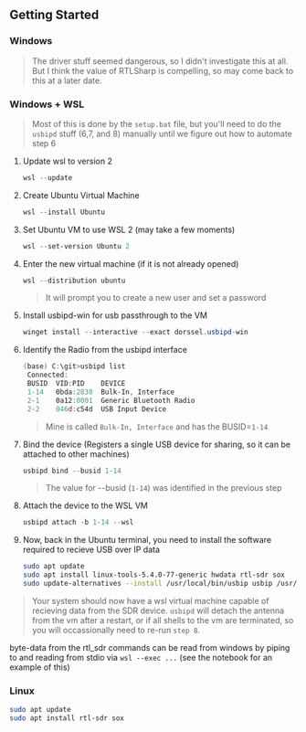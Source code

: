 ## Getting Started

### Windows
> The driver stuff seemed dangerous, so I didn't investigate this at all. But I think the value of RTLSharp is compelling, so may come back to this at a later date.
### Windows + WSL
> Most of this is done by the `setup.bat` file, but you'll need to do the `usbipd` stuff (6,7, and 8) manually until we figure out how to automate step 6
1. Update wsl to version 2
   ```powershell
   wsl --update
   ```
2. Create Ubuntu Virtual Machine
   ```powershell
   wsl --install Ubuntu
   ```
3. Set Ubuntu VM to use WSL 2 (may take a few moments)
   ```powershell
   wsl --set-version Ubuntu 2
   ```

4. Enter the new virtual machine (if it is not already opened)
   ```powershell
   wsl --distribution ubuntu
   ```
   > It will prompt you to create a new user and set a password

5. Install usbipd-win for usb passthrough to the VM
   ```powershell
   winget install --interactive --exact dorssel.usbipd-win
   ```
6. Identify the Radio from the usbipd interface
   ```powershell
   (base) C:\git>usbipd list
    Connected:
    BUSID  VID:PID    DEVICE                                                        STATE
    1-14   0bda:2838  Bulk-In, Interface                                            Not shared
    2-1    0a12:0001  Generic Bluetooth Radio                                       Not shared
    2-2    046d:c54d  USB Input Device                                              Not shared
   ```
   > Mine is called `Bulk-In, Interface` and has the BUSID=`1-14`
7. Bind the device (Registers a single USB device for sharing, so it can be attached to other machines)
   ```powershell
   usbipd bind --busid 1-14
   ```
   > The value for --busid (`1-14`) was identified in the previous step
8. Attach the device to the WSL VM
   ```powershell
   usbipd attach -b 1-14 --wsl
   ```
9. Now, back in the Ubuntu terminal, you need to install the software required to recieve USB over IP data
    ```bash
    sudo apt update
    sudo apt install linux-tools-5.4.0-77-generic hwdata rtl-sdr sox
    sudo update-alternatives --install /usr/local/bin/usbip usbip /usr/lib/linux-tools/5.4.0-77-generic/usbip 20
    ```

> Your system should now have a wsl virtual machine capable of recieving data from the SDR device. `usbipd` will detach the antenna from the vm after a restart, or if all shells to the vm are terminated, so you will occassionally need to re-run `step 8`.

byte-data from the rtl_sdr commands can be read from windows by piping to and reading from stdio via `wsl --exec ...` (see the notebook for an example of this)
### Linux
```bash
sudo apt update
sudo apt install rtl-sdr sox
```